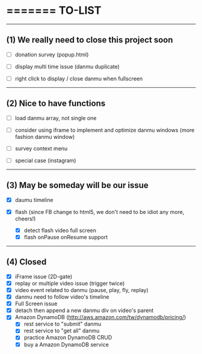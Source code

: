 =======
TO-LIST
=======

------------------------------------------------
(1) We really need to close this project soon
------------------------------------------------

- [ ] donation survey (popup.html)
- [ ] display multi time issue  (danmu duplicate)
- [ ] right click to display / close danmu when fullscreen 


------------------------------------------------
(2) Nice to have functions
------------------------------------------------

- [ ] load danmu array, not single one
- [ ] consider using iframe to implement and optimize danmu windows (more fashion danmu window)
- [ ] survey context menu
- [ ] special case (instagram) 



------------------------------------------------
(3) May be someday will be our issue
------------------------------------------------

- [X] daumu timeline

 - [X] flash (since FB change to html5, we don't need to be idiot any more, cheers!)
   - [X] detect flash video full screen
   - [X] flash onPause onResume support

------------------------------------------------
(4) Closed
------------------------------------------------   
   
- [X] iFrame issue (2D-gate)
- [X] replay or multiple video issue (trigger twice)
- [X] video event related to danmu (pause, play, fly, replay)
- [X] danmu need to follow video's timeline
- [X] Full Screen issue
- [X] detach then append a new danmu div on video's parent
- [X] Amazon DynamoDB (http://aws.amazon.com/tw/dynamodb/pricing/)
  - [X] rest service to "submit" danmu
  - [X] rest service to "get all" danmu
  - [X] practice Amazon DynamoDB CRUD 
  - [X] buy a Amazon DynamoDB service